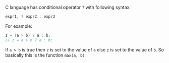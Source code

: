 C language has conditional operator `?` with following syntax:

```c
expr1, ? expr2 : expr3
```

For example:

```c
z = (a > b) ? a : b;
// z = a > b ? a : b;
```

If `a > b` is true then `z` is set to the value of `a` else `z` is set to the value of `b`. So basically this is the function `max(a, b)`